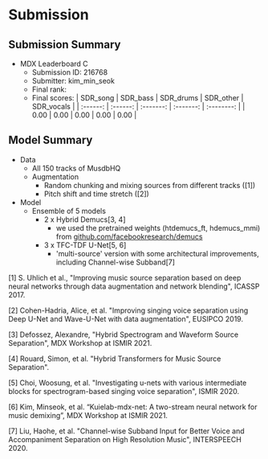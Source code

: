 
# Submission

## Submission Summary

* MDX Leaderboard C
	* Submission ID: 216768
	* Submitter: kim_min_seok
	* Final rank: 
	* Final scores:
	  |  SDR_song | SDR_bass | SDR_drums | SDR_other | SDR_vocals |
	  | :------: | :------: | :-------: | :-------: | :--------: |
	  |   0.00   |   0.00   |   0.00   |   0.00    |    0.00    |

## Model Summary

* Data
  * All 150 tracks of MusdbHQ
  * Augmentation
    * Random chunking and mixing sources from different tracks ([1])
    * Pitch shift and time stretch ([2])
* Model
  * Ensemble of 5 models
	  * 2 x Hybrid Demucs[3, 4] 
		  * we used the pretrained weights (htdemucs_ft, hdemucs_mmi) from [github.com/facebookresearch/demucs](https://github.com/facebookresearch/demucs)
	  * 3 x TFC-TDF U-Net[5, 6]
		  * 'multi-source' version with some architectural improvements, including Channel-wise Subband[7]

[1] S. Uhlich et al., "Improving music source separation based on deep neural networks through data augmentation and network blending", ICASSP 2017.

[2] Cohen-Hadria, Alice, et al. "Improving singing voice separation using Deep U-Net and Wave-U-Net with data augmentation", EUSIPCO 2019.

[3] Defossez, Alexandre, "Hybrid Spectrogram and Waveform Source Separation", MDX Workshop at ISMIR 2021.

[4] Rouard, Simon, et al. "Hybrid Transformers for Music Source Separation". 

[5] Choi, Woosung, et al. "Investigating u-nets with various intermediate blocks for spectrogram-based singing voice separation", ISMIR 2020.

[6] Kim, Minseok, et al. “Kuielab-mdx-net: A two-stream neural network for music demixing”, MDX Workshop at ISMIR 2021.

[7] Liu, Haohe, et al. "Channel-wise Subband Input for Better Voice and Accompaniment Separation on High Resolution Music", INTERSPEECH 2020.
